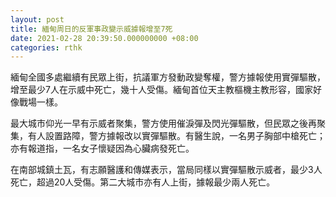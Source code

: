 ```yaml
---
layout: post
title: 緬甸周日的反軍事政變示威據報增至7死
date: 2021-02-28 20:39:50.000000000 +08:00
categories: rthk
---
```


緬甸全國多處繼續有民眾上街，抗議軍方發動政變奪權，警方據報使用實彈驅散，增至最少7人在示威中死亡，幾十人受傷。緬甸首位天主教樞機主教形容，國家好像戰場一樣。

最大城市仰光一早有示威者聚集，警方使用催淚彈及閃光彈驅散，但民眾之後再聚集，有人設置路障，警方據報改以實彈驅散。有醫生說，一名男子胸部中槍死亡；亦有報道指，一名女子懷疑因為心臟病發死亡。

在南部城鎮土瓦，有志願醫護和傳媒表示，當局同樣以實彈驅散示威者，最少3人死亡，超過20人受傷。第二大城市亦有人上街，據報最少兩人死亡。

